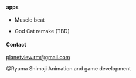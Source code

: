 #### apps

- Muscle beat

- God Cat remake (TBD) 

#### Contact
planetview.rm@gmail.com

@Ryuma Shimoji
Animation and game development
